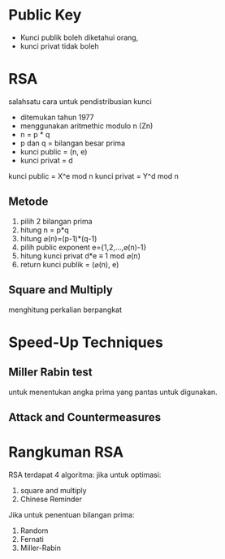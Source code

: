 # Public Key

- Kunci publik boleh diketahui orang,
- kunci privat tidak boleh

# RSA

salahsatu cara untuk pendistribusian kunci

- ditemukan tahun 1977
- menggunakan aritmethic modulo n (Zn)
- n = p \* q
- p dan q = bilangan besar prima
- kunci public = (n, e)
- kunci privat = d

kunci public = X^e mod n
kunci privat = Y^d mod n

## Metode

1. pilih 2 bilangan prima
2. hitung n = p\*q
3. hitung ⌀(n)=(p-1)\*(q-1)
4. pilih public exponent e={1,2,...,⌀(n)-1}
5. hitung kunci privat d\*e ≡ 1 mod ⌀(n)
6. return kunci publik = (⌀(n), e)

## Square and Multiply

menghitung perkalian berpangkat

# Speed-Up Techniques

## Miller Rabin test

untuk menentukan angka prima yang pantas untuk digunakan.

## Attack and Countermeasures

# Rangkuman RSA

RSA terdapat 4 algoritma:
jika untuk optimasi:

1. square and multiply
2. Chinese Reminder

Jika untuk penentuan bilangan prima:

1. Random
2. Fernati
3. Miller-Rabin
